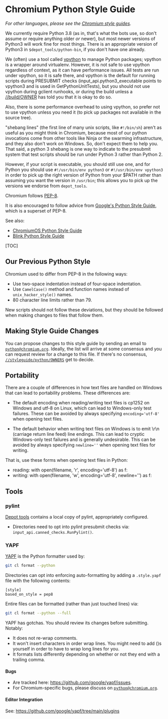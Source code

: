 # Chromium Python Style Guide

_For other languages, please see the [Chromium style
guides](https://chromium.googlesource.com/chromium/src/+/main/styleguide/styleguide.md)._

We currently require Python 3.8 (as in, that's what the bots use, so don't
assume or require anything older *or* newer), but most newer versions of
Python3 will work fine for most things. There is an appropriate version
of Python3 in `$depot_tools/python-bin`, if you don't have one already.

We (often) use a tool called [vpython] to manage Python packages; vpython
is a wrapper around virtualenv. However, it is not safe to use vpython
regardless of context, as it can have performance issues. All tests are
run under vpython, so it is safe there, and vpython is the default for
running scripts during PRESUBMIT checks (input_api.python3_executable points to
vpython3 and is used in GetPythonUnitTests), but you should not use vpython
during gclient runhooks, or during the build unless a
[//build/OWNER](../../build/OWNERS) has told you that it is okay to do so.

Also, there is some performance overhead to using vpython, so prefer not
to use vpython unless you need it (to pick up packages not available in the
source tree).

"shebang lines" (the first line of many unix scripts, like `#!/bin/sh`)
aren't as useful as you might think in Chromium, because
most of our python invocations come from other tools like Ninja or
the swarming infrastructure, and they also don't work on Windows.
So, don't expect them to help you. That said, a python 3 shebang is one way to
indicate to the presubmit system that test scripts should be run under Python 3
rather than Python 2.

However, if your script is executable, you should still use one, and for
Python you should use `#!/usr/bin/env python3` or `#!/usr/bin/env vpython3`
in order to pick up the right version of Python from your $PATH rather than
assuming you want the version in `/usr/bin`; this allows you to pick up the
versions we endorse from
`depot_tools`.

Chromium follows [PEP-8](https://www.python.org/dev/peps/pep-0008/).

It is also encouraged to follow advice from
[Google's Python Style Guide](https://google.github.io/styleguide/pyguide.html),
which is a superset of PEP-8.

See also:
* [ChromiumOS Python Style Guide](https://chromium.googlesource.com/chromiumos/docs/+/HEAD/styleguide/python.md)
* [Blink Python Style Guide](blink-python.md)

[TOC]

## Our Previous Python Style

Chromium used to differ from PEP-8 in the following ways:
* Use two-space indentation instead of four-space indentation.
* Use `CamelCase()` method and function names instead of `unix_hacker_style()`
  names.
* 80 character line limits rather than 79.

New scripts should not follow these deviations, but they should be followed when
making changes to files that follow them.

## Making Style Guide Changes

You can propose changes to this style guide by sending an email to
[`python@chromium.org`]. Ideally, the list will arrive at some consensus and you
can request review for a change to this file. If there's no consensus,
[`//styleguide/python/OWNERS`](https://chromium.googlesource.com/chromium/src/+/main/styleguide/python/OWNERS)
get to decide.

## Portability

There are a couple of differences in how text files are handled on Windows that
can lead to portability problems. These differences are:

* The default encoding when reading/writing text files is cp1252 on Windows and
utf-8 on Linux, which can lead to Windows-only test failures. These can be
avoided by always specifying `encoding='utf-8'` when opening text files.

* The default behavior when writing text files on Windows is to emit \r\n
(carriage return line feed) line endings. This can lead to cryptic Windows-only
test failures and is generally undesirable. This can be avoided by always
specifying `newline=''` when opening text files for writing.

That is, use these forms when opening text files in Python:

* reading: with open(filename, 'r', encoding='utf-8') as f:
* writing: with open(filename, 'w', encoding='utf-8', newline='') as f:

## Tools

### pylint
[Depot tools](http://commondatastorage.googleapis.com/chrome-infra-docs/flat/depot_tools/docs/html/depot_tools.html)
contains a local copy of pylint, appropriately configured.
* Directories need to opt into pylint presubmit checks via:
   `input_api.canned_checks.RunPylint()`.

### YAPF
[YAPF](https://github.com/google/yapf) is the Python formatter used by:

```sh
git cl format --python
```

Directories can opt into enforcing auto-formatting by adding a `.style.yapf`
file with the following contents:
```
[style]
based_on_style = pep8
```

Entire files can be formatted (rather than just touched lines) via:
```sh
git cl format --python --full
```

YAPF has gotchas. You should review its changes before submitting. Notably:
 * It does not re-wrap comments.
 * It won't insert characters in order wrap lines. You might need to add ()s
   yourself in order to have to wrap long lines for you.
 * It formats lists differently depending on whether or not they end with a
   trailing comma.


#### Bugs
* Are tracked here: https://github.com/google/yapf/issues.
* For Chromium-specific bugs, please discuss on [`python@chromium.org`].

#### Editor Integration
See: https://github.com/google/yapf/tree/main/plugins

[vpython]: https://chromium.googlesource.com/infra/infra/+/refs/heads/main/doc/users/vpython.md
[`python@chromium.org`]: https://groups.google.com/a/chromium.org/g/python
